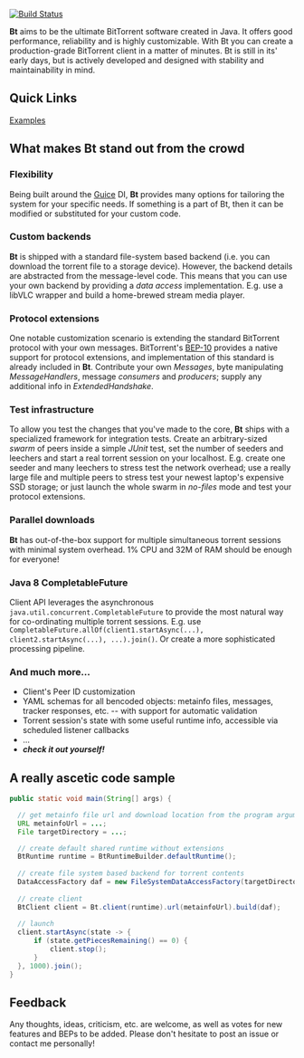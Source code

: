 [![Build Status](https://travis-ci.org/atomashpolskiy/bt.svg?branch=master)](https://travis-ci.org/atomashpolskiy/bt)

**Bt** aims to be the ultimate BitTorrent software created in Java. It offers good performance, reliability and is highly customizable. With Bt you can create a production-grade BitTorrent client in a matter of minutes. Bt is still in its' early days, but is actively developed and designed with stability and maintainability in mind.

## Quick Links

[Examples](https://github.com/atomashpolskiy/bt/tree/master/examples)

## What makes Bt stand out from the crowd

### Flexibility

Being built around the [Guice](https://github.com/google/guice) DI, **Bt** provides many options for tailoring the system for your specific needs. If something is a part of Bt, then it can be modified or substituted for your custom code.

### Custom backends

**Bt** is shipped with a standard file-system based backend (i.e. you can download the torrent file to a storage device). However, the backend details are abstracted from the message-level code. This means that you can use your own backend by providing a _data access_ implementation. E.g. use a libVLC wrapper and build a home-brewed stream media player.

### Protocol extensions

One notable customization scenario is extending the standard BitTorrent protocol with your own messages. BitTorrent's [BEP-10](http://www.bittorrent.org/beps/bep_0010.html) provides a native support for protocol extensions, and implementation of this standard is already included in **Bt**. Contribute your own _Messages_, byte manipulating _MessageHandlers_, message _consumers_ and _producers_; supply any additional info in _ExtendedHandshake_.

### Test infrastructure

To allow you test the changes that you've made to the core, **Bt** ships with a specialized framework for integration tests. Create an arbitrary-sized _swarm_ of peers inside a simple _JUnit_ test, set the number of seeders and leechers and start a real torrent session on your localhost. E.g. create one seeder and many leechers to stress test the network overhead; use a really large file and multiple peers to stress test your newest laptop's expensive SSD storage; or just launch the whole swarm in _no-files_ mode and test your protocol extensions.

### Parallel downloads

**Bt** has out-of-the-box support for multiple simultaneous torrent sessions with minimal system overhead. 1% CPU and 32M of RAM should be enough for everyone!

### Java 8 CompletableFuture

Client API leverages the asynchronous `java.util.concurrent.CompletableFuture` to provide the most natural way for co-ordinating multiple torrent sessions. E.g. use `CompletableFuture.allOf(client1.startAsync(...), client2.startAsync(...), ...).join()`. Or create a more sophisticated processing pipeline.

### And much more...

* Client's Peer ID customization
* YAML schemas for all bencoded objects: metainfo files, messages, tracker responses, etc. -- with support for automatic validation
* Torrent session's state with some useful runtime info, accessible via scheduled listener callbacks
* ...
* _**check it out yourself!**_

## A really ascetic code sample

```java
public static void main(String[] args) {

  // get metainfo file url and download location from the program arguments
  URL metainfoUrl = ...;
  File targetDirectory = ...;

  // create default shared runtime without extensions
  BtRuntime runtime = BtRuntimeBuilder.defaultRuntime();
  
  // create file system based backend for torrent contents
  DataAccessFactory daf = new FileSystemDataAccessFactory(targetDirectory);
  
  // create client
  BtClient client = Bt.client(runtime).url(metainfoUrl).build(daf);
  
  // launch
  client.startAsync(state -> {
      if (state.getPiecesRemaining() == 0) {
          client.stop();
      }
  }, 1000).join();
}
```

## Feedback

Any thoughts, ideas, criticism, etc. are welcome, as well as votes for new features and BEPs to be added. Please don't hesitate to post an issue or contact me personally!

